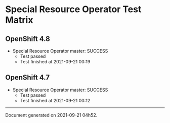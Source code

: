 
Special Resource Operator Test Matrix
=====================================

OpenShift 4.8
-------------


* Special Resource Operator master: SUCCESS
  - Test passed
  - Test finished at 2021-09-21 00:19

OpenShift 4.7
-------------


* Special Resource Operator master: SUCCESS
  - Test passed
  - Test finished at 2021-09-21 00:12


---
Document generated on 2021-09-21 04h52.
